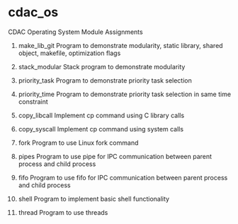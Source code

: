 # cdac_os
CDAC Operating System Module Assignments

1.	make_lib_git
		Program to demonstrate modularity, static library, shared object, makefile, optimization flags

2.	stack_modular
		Stack program to demonstrate modularity

3. 	priority_task
		Program to demonstrate priority task selection

4. priority_time
		Program to demonstrate priority task selection in same time constraint

5. copy_libcall
		Implement cp command using C library calls

6. copy_syscall
		Implement cp command using system calls

7. fork
		Program to use Linux fork command

8. pipes
		Program to use pipe for IPC communication between parent process and child process

9. fifo
		Program to use fifo for IPC communication between parent process and child process

10.	shell
		Program to implement basic shell functionality

11. thread
		Program to use threads
